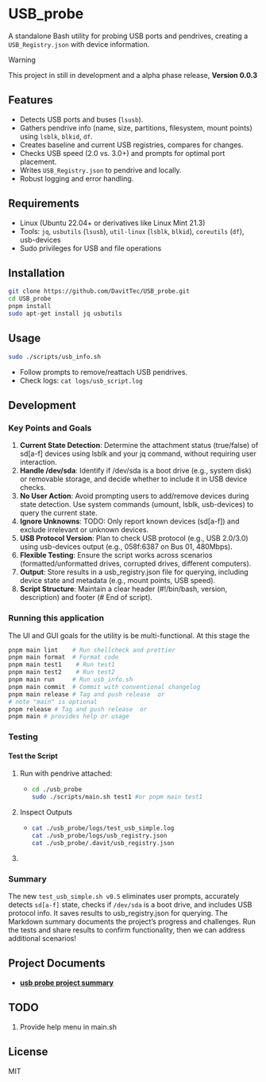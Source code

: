 # USB_probe

A standalone Bash utility for probing USB ports and pendrives, creating a `USB_Registry.json` with device information.

> [!WARNING]
>
> This project in still in development and a alpha phase release, **Version 0.0.3**

## Features

- Detects USB ports and buses (`lsusb`).
- Gathers pendrive info (name, size, partitions, filesystem, mount points) using `lsblk`, `blkid`, `df`.
- Creates baseline and current USB registries, compares for changes.
- Checks USB speed (2.0 vs. 3.0+) and prompts for optimal port placement.
- Writes `USB_Registry.json` to pendrive and locally.
- Robust logging and error handling.

## Requirements

- Linux (Ubuntu 22.04+ or derivatives like Linux Mint 21.3)
- Tools: `jq`, `usbutils` (`lsusb`), `util-linux` (`lsblk`, `blkid`), `coreutils` (`df`), usb-devices
- Sudo privileges for USB and file operations

## Installation

```bash
git clone https://github.com/DavitTec/USB_probe.git
cd USB_probe
pnpm install
sudo apt-get install jq usbutils
```

## Usage

```bash
sudo ./scripts/usb_info.sh
```

- Follow prompts to remove/reattach USB pendrives.
- Check logs: `cat logs/usb_script.log`

## Development

### Key Points and Goals

1. **Current State Detection**: Determine the attachment status (true/false) of sd[a-f] devices
   using lsblk and your jq command, without requiring user interaction.
2. **Handle /dev/sda**: Identify if /dev/sda is a boot drive (e.g., system disk) or removable storage,
   and decide whether to include it in USB device checks.
3. **No User Action**: Avoid prompting users to add/remove devices during state detection. Use system
   commands (umount, lsblk, usb-devices) to query the current state.
4. **Ignore Unknowns**: TODO: Only report known devices (sd[a-f]) and exclude irrelevant or unknown devices.
5. **USB Protocol Version**: Plan to check USB protocol (e.g., USB 2.0/3.0) using usb-devices
   output (e.g., 058f:6387 on Bus 01, 480Mbps).
6. **Flexible Testing**: Ensure the script works across scenarios (formatted/unformatted drives,
   corrupted drives, different computers).
7. **Output**: Store results in a usb_registry.json file for querying, including device state and
   metadata (e.g., mount points, USB speed).
8. **Script Structure**: Maintain a clear header (#!/bin/bash, version, description) and footer (# End of script).

### Running this application

The UI and GUI goals for the utility is be multi-functional. At this stage the

```bash
pnpm main lint    # Run shellcheck and prettier
pnpm main format  # Format code
pnpm main test1    # Run test1
pnpm main test2    # Run test2
pnpm main run     # Run usb_info.sh
pnpm main commit  # Commit with conventional changelog
pnpm main release # Tag and push release  or
# note "main" is optional
pnpm release # Tag and push release  or
pnpm main # provides help or usage
```

### Testing

#### Test the Script

1. Run with pendrive attached:

   - ```bash
     cd ./usb_probe
     sudo ./scripts/main.sh test1 #or pnpm main test1
     ```

2. Inspect Outputs

   - ```bash
     cat ./usb_probe/logs/test_usb_simple.log
     cat ./usb_probe/logs/usb_registry.json
     cat ./usb_probe/.davit/usb_registry.json
     ```

3.

### Summary

The new `test_usb_simple.sh v0.5` eliminates user prompts, accurately detects `sd[a-f]` state,
checks if `/dev/sda` is a boot drive, and includes USB protocol info. It saves results to usb_registry.json
for querying. The Markdown summary documents the project’s progress and challenges. Run the tests and share
results to confirm functionality, then we can address additional scenarios!

## Project Documents

- **[usb probe project summary](docs/USB_probe_project_summary.md)**

## TODO

1. Provide help menu in main.sh

## License

MIT
